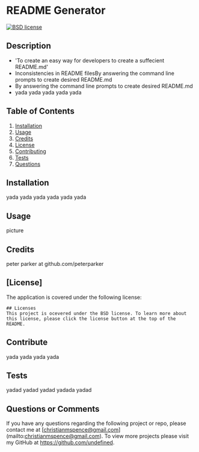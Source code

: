 
  # README Generator
  [![BSD license](https://img.shields.io/badge/License-BSD-blue.svg)](http://www.linfo.org/bsdlicense.html)

  ## Description
  * 'To create an easy way for developers to create a suffecient README.md'
  * Inconsistencies in README filesBy answering the command line prompts to create desired README.md
  * By answering the command line prompts to create desired README.md
  * yada yada yada yada yada
  
## Table of Contents
  1. [Installation](#installation)
  2. [Usage](#usage)
  3. [Credits](#credits)
  4. [License](#license)
  5. [Contributing](#contribute)
  6. [Tests](#test)
  7. [Questions](#questions)

  ## Installation
  yada yada yada yada yada yada

  ## Usage
   picture

  ## Credits
  peter parker at github.com/peterparker

  ## [License]
  The application is covered under the following license:
  
    ## Licenses
    This project is ocevered under the BSD license. To learn more about this license, please click the license button at the top of the README.
      

  ## Contribute
  yada yada yada yada

  ## Tests
  yadad yadad yadad yadada yadad

  ## Questions or Comments
  If you have any questions regarding the following project or repo, please contact me at [christianmspence@gmail.com] (mailto:christianmspence@gmail.com). 
  To view more projects please visit my GitHub at https://github.com/undefined.
